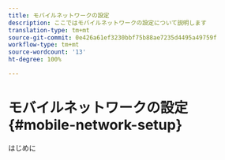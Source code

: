 ```yaml
---
title: モバイルネットワークの設定
description: ここではモバイルネットワークの設定について説明します
translation-type: tm+mt
source-git-commit: 0e426a61ef3230bbf75b88ae7235d4495a49759f
workflow-type: tm+mt
source-wordcount: '13'
ht-degree: 100%

---
```



# モバイルネットワークの設定 {#mobile-network-setup}

はじめに
